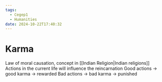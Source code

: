 ```yaml
---
tags:
  - Cegep1
  - Humanities
date: 2024-10-22T17:40:32
---
```


# Karma

Law of moral causation, concept in [[Indian Religion|Indian religions]]
Actions in the current life will influence the reincarnation
Good actions -> good karma -> rewarded
Bad actions -> bad karma -> punished